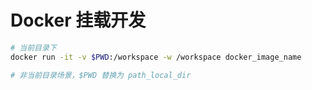 # Docker 挂载开发

```sh
# 当前目录下
docker run -it -v $PWD:/workspace -w /workspace docker_image_name

# 非当前目录场景，$PWD 替换为 path_local_dir
```
